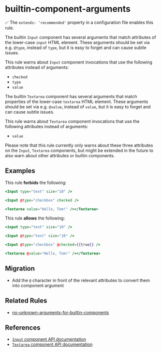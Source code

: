 # builtin-component-arguments

:white_check_mark: The `extends: 'recommended'` property in a configuration file enables this rule.

The builtin `Input` component has several arguments that match attributes
of the lower-case `input` HTML element. These arguments should be set via e.g.
`@type`, instead of `type`, but it is easy to forget and can cause subtle
issues.

This rule warns about `Input` component invocations that use the following attributes instead of arguments:

* `checked`
* `type`
* `value`

The builtin `Textarea` component has several arguments that match properties
of the lower-case `textarea` HTML element. These arguments should be set via e.g.
`@value`, instead of `value`, but it is easy to forget and can cause subtle
issues.

This rule warns about `Textarea` component invocations that use the following attributes instead of arguments:

* `value`

Please note that this rule currently only warns about these three attributes on
the `Input`, `Textarea` components, but might be extended in the future to also warn about
other attributes or builtin components.

## Examples

This rule **forbids** the following:

```hbs
<Input type="text" size="10" />
```

```hbs
<Input @type="checkbox" checked />
```

```hbs
<Textarea value="Hello, Tom!" /></Textarea>
```

This rule **allows** the following:

```hbs
<input type="text" size="10" />
```

```hbs
<Input @type="text" size="10" />
```

```hbs
<Input @type="checkbox" @checked={{true}} />
```


```hbs
<Textarea @value="Hello, Tom!" /></Textarea>
```

## Migration

* Add the `@` character in front of the relevant attributes to convert them
  into component argument

## Related Rules

- [no-unknown-arguments-for-builtin-components](no-unknown-arguments-for-builtin-components.md)

## References

* [`Input` component API documentation](https://api.emberjs.com/ember/release/classes/Ember.Templates.components/methods/Input?anchor=Input)
* [`Textarea` component API documentation](https://api.emberjs.com/ember/release/classes/Ember.Templates.components/methods/Textarea?anchor=Textarea)
